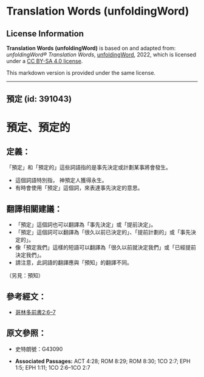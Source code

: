 # Translation Words (unfoldingWord)

## License Information

**Translation Words (unfoldingWord)** is based on and adapted from: _unfoldingWord® Translation Words_, [unfoldingWord](https://unfoldingword.org/utw), 2022, which is licensed under a [CC BY-SA 4.0 license](https://creativecommons.org/licenses/by-sa/4.0/legalcode.en).

This markdown version is provided under the same license.



--------------------------------

## 預定 (id: 391043)

預定、預定的
======

定義：
---

「預定」和「預定的」這些詞語指的是事先決定或計劃某事將會發生。

* 這個詞語特別指， 神預定人獲得永生。
* 有時會使用「預定」這個詞，來表達事先決定的意思。

翻譯相關建議：
-------

* 「預定」這個詞也可以翻譯為「事先決定」或「提前決定」。
* 「預定」這個詞可以翻譯為「很久以前已決定的」、「提前計劃的」或「事先決定的」。
* 像「預定我們」這樣的短語可以翻譯為「很久以前就決定我們」或「已經提前決定我們」。
* 請注意，此詞語的翻譯應與「預知」的翻譯不同。

（另見：預知）

參考經文：
-----

* [哥林多前書2:6–7](https://ref.ly/1Cor2:6-1Cor2:7)

原文參照：
-----

* 史特朗號：G43090

* **Associated Passages:** ACT 4:28; ROM 8:29; ROM 8:30; 1CO 2:7; EPH 1:5; EPH 1:11; 1CO 2:6–1CO 2:7

